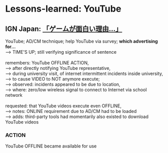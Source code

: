 # Lessons-learned: YouTube

## IGN Japan: [「ゲームが面白い理由...」](https://www.youtube.com/watch?v=7PbpvkV_huM)

YouTube; AD/CM technique; help YouTube via survey; <b>which advertising for...</b><br/>
--> TIME'S UP; still verifying significance of sentence<br/>
<br/>
remembers: YouTube OFFLINE ACTION,<br/>
--> after directly notifying YouTube representative,<br/>
--> during university visit, of internet intermittent incidents inside university,<br/>
--> to cause VIDEO to NOT anymore execute;<br/>
--> observed: incidents appeared to be due to location,<br/>
--> where: zero/low wireless signal to connect to Internet via school network<br/>
<br/>
requested: that YouTube videos execute even OFFLINE,<br/>
--> notes: ONLINE requirement due to AD/CM had to be loaded<br/>
--> adds: third-party tools had momentarily also existed to download YouTube videos

### ACTION

YouTube OFFLINE became available for use
